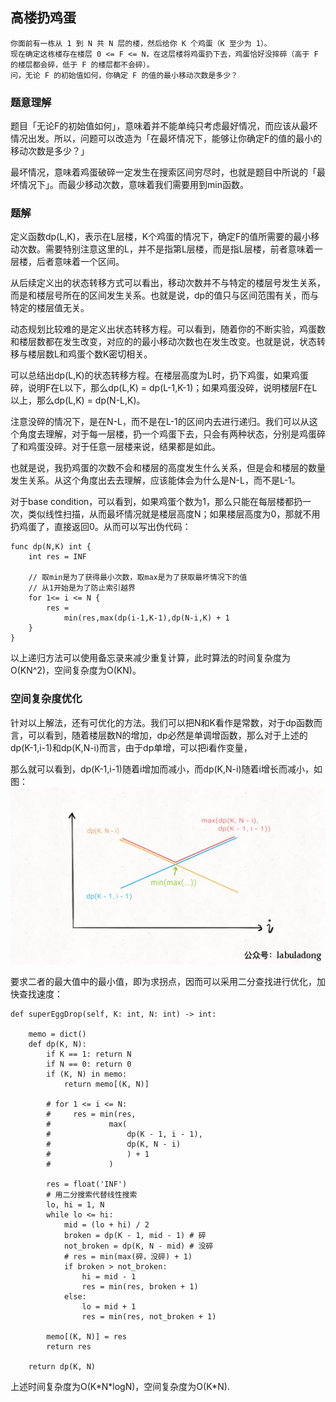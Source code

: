 ## 高楼扔鸡蛋

```
你面前有一栋从 1 到 N 共 N 层的楼，然后给你 K 个鸡蛋（K 至少为 1）。
现在确定这栋楼存在楼层 0 <= F <= N，在这层楼将鸡蛋扔下去，鸡蛋恰好没摔碎（高于 F 的楼层都会碎，低于 F 的楼层都不会碎）。
问，无论 F 的初始值如何，你确定 F 的值的最小移动次数是多少？
```

### 题意理解

题目「无论F的初始值如何」，意味着并不能单纯只考虑最好情况，而应该从最坏情况出发。所以，问题可以改造为「在最坏情况下，能够让你确定F的值的最小的移动次数是多少？」

最坏情况，意味着鸡蛋破碎一定发生在搜索区间穷尽时，也就是题目中所说的「最坏情况下」。而最少移动次数，意味着我们需要用到min函数。

### 题解

定义函数dp(L,K)，表示在L层楼，K个鸡蛋的情况下，确定F的值所需要的最小移动次数。需要特别注意这里的L，并不是指第L层楼，而是指L层楼，前者意味着一层楼，后者意味着一个区间。

从后续定义出的状态转移方式可以看出，移动次数并不与特定的楼层号发生关系，而是和楼层号所在的区间发生关系。也就是说，dp的值只与区间范围有关，而与特定的楼层值无关。

动态规划比较难的是定义出状态转移方程。可以看到，随着你的不断实验，鸡蛋数和楼层数都在发生改变，对应的的最小移动次数也在发生改变。也就是说，状态转移与楼层数L和鸡蛋个数K密切相关。

可以总结出dp(L,K)的状态转移方程。在楼层高度为L时，扔下鸡蛋，如果鸡蛋碎，说明F在L以下，那么dp(L,K) = dp(L-1,K-1)；如果鸡蛋没碎，说明楼层F在L以上，那么dp(L,K) = dp(N-L,K)。

注意没碎的情况下，是在N-L，而不是在L-1的区间内去进行递归。我们可以从这个角度去理解，对于每一层楼，扔一个鸡蛋下去，只会有两种状态，分别是鸡蛋碎了和鸡蛋没碎。对于任意一层楼来说，结果都是如此。

也就是说，我扔鸡蛋的次数不会和楼层的高度发生什么关系，但是会和楼层的数量发生关系。从这个角度出去去理解，应该能体会为什么是N-L，而不是L-1。

对于base condition，可以看到，如果鸡蛋个数为1，那么只能在每层楼都扔一次，类似线性扫描，从而最坏情况就是楼层高度N；如果楼层高度为0，那就不用扔鸡蛋了，直接返回0。从而可以写出伪代码：

```
func dp(N,K) int {
    int res = INF

    // 取min是为了获得最小次数，取max是为了获取最坏情况下的值
    // 从1开始是为了防止索引越界
    for 1<= i <= N {
        res = 
            min(res,max(dp(i-1,K-1),dp(N-i,K) + 1
    }
}
```
以上递归方法可以使用备忘录来减少重复计算，此时算法的时间复杂度为O(KN^2)，空间复杂度为O(KN)。

### 空间复杂度优化

针对以上解法，还有可优化的方法。我们可以把N和K看作是常数，对于dp函数而言，可以看到，随着楼层数N的增加，dp必然是单调增函数，那么对于上述的dp(K-1,i-1)和dp(K,N-i)而言，由于dp单增，可以把i看作变量，

那么就可以看到，dp(K-1,i-1)随着i增加而减小，而dp(K,N-i)随着i增长而减小，如图：
![](2.jpg)

要求二者的最大值中的最小值，即为求拐点，因而可以采用二分查找进行优化，加快查找速度：
```
def superEggDrop(self, K: int, N: int) -> int:
        
    memo = dict()
    def dp(K, N):
        if K == 1: return N
        if N == 0: return 0
        if (K, N) in memo:
            return memo[(K, N)]
                            
        # for 1 <= i <= N:
        #     res = min(res, 
        #             max( 
        #                 dp(K - 1, i - 1), 
        #                 dp(K, N - i)      
        #                 ) + 1 
        #             )

        res = float('INF')
        # 用二分搜索代替线性搜索
        lo, hi = 1, N
        while lo <= hi:
            mid = (lo + hi) / 2
            broken = dp(K - 1, mid - 1) # 碎
            not_broken = dp(K, N - mid) # 没碎
            # res = min(max(碎，没碎) + 1)
            if broken > not_broken:
                hi = mid - 1
                res = min(res, broken + 1)
            else:
                lo = mid + 1
                res = min(res, not_broken + 1)

        memo[(K, N)] = res
        return res
    
    return dp(K, N)
```

上述时间复杂度为O(K\*N*logN)，空间复杂度为O(K\*N).

